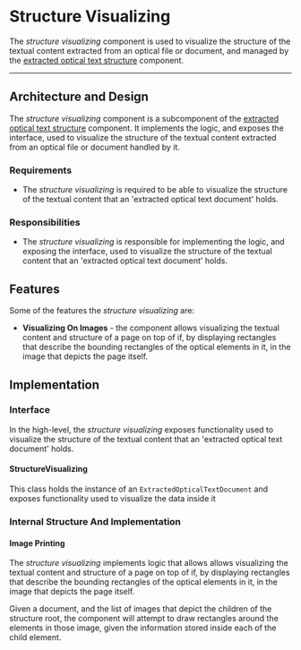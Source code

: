 # Structure Visualizing

The *structure visualizing* component is used to visualize the structure of the textual content extracted from an 
optical file or document, and managed by the [extracted optical text structure](../extracted_optical_text_structure.md)
component.

---

## Architecture and Design

The *structure visualizing* component is a subcomponent of the [extracted optical text structure](../extracted_optical_text_structure.md)
component. It implements the logic, and exposes the interface, used to visualize the structure of the textual content 
extracted from an optical file or document handled by it.

### Requirements

- The *structure visualizing* is required to be able to visualize the structure of the textual content that an 
  'extracted optical text document' holds.

### Responsibilities

- The *structure visualizing* is responsible for implementing the logic, and exposing the interface, used to visualize 
  the structure of the textual content that an 'extracted optical text document' holds.

## Features

Some of the features the *structure visualizing* are:

- **Visualizing On Images** - the component allows visualizing the textual content and structure of a page on top of if,
  by displaying rectangles that describe the bounding rectangles of the optical elements in it, in the image that
  depicts the page itself.

## Implementation

### Interface

In the high-level, the *structure visualizing* exposes functionality used to visualize the structure of the textual
content that an 'extracted optical text document' holds.

#### StructureVisualizing

This class holds the instance of an `ExtractedOpticalTextDocument` and exposes functionality used to visualize the
data inside it

### Internal Structure And Implementation

#### Image Printing

The *structure visualizing* implements logic that allows allows visualizing the textual content and structure of a page 
on top of if, by displaying rectangles that describe the bounding rectangles of the optical elements in it, in the image 
that depicts the page itself.

Given a document, and the list of images that depict the children of the structure root, the component
will attempt to draw rectangles around the elements in those image, given the information stored inside each of the child
element.
